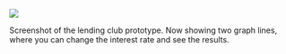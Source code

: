 ![](https://db-feed.s3.amazonaws.com/legacy/Screen_Shot_2016-08-26_at_5_43_42_PM-1472247866731.png)

Screenshot of the lending club prototype. Now showing two graph lines, where you can change the interest rate and see the results.
